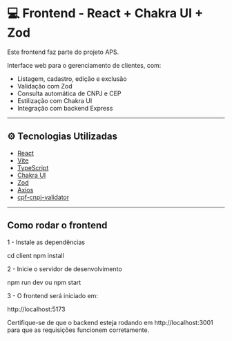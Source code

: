 # 💻 Frontend - React + Chakra UI + Zod

Este frontend faz parte do projeto APS.

Interface web para o gerenciamento de clientes, com:

- Listagem, cadastro, edição e exclusão
- Validação com Zod
- Consulta automática de CNPJ e CEP
- Estilização com Chakra UI
- Integração com backend Express

---


## ⚙️ Tecnologias Utilizadas

- [React](https://reactjs.org/)
- [Vite](https://vitejs.dev/)
- [TypeScript](https://www.typescriptlang.org/)
- [Chakra UI](https://chakra-ui.com/)
- [Zod](https://zod.dev/)
- [Axios](https://axios-http.com/)
- [cpf-cnpj-validator](https://www.npmjs.com/package/cpf-cnpj-validator)



---



## Como rodar o frontend

1 - Instale as dependências

cd client
npm install

2 - Inicie o servidor de desenvolvimento

npm run dev ou npm start

3 - O frontend será iniciado em:

http://localhost:5173


Certifique-se de que o backend esteja rodando em http://localhost:3001 para que as requisições funcionem corretamente.

